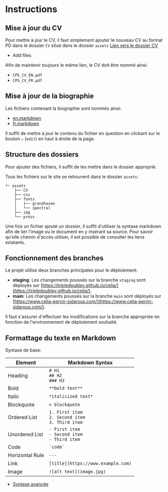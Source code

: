 #  Instructions

## Mise à jour du CV

Pour mettre à jour le CV, il faut simplement ajouter le nouveau CV au format PD dans le dossier `CV` situé dans le dossier `assets`
[Lien vers le dossier CV](https://github.com/tripledoublev/celia/tree/main/assets/CV)

- Add files

Afin de maintenir toujours le même lien, le CV doit être nommé ainsi:
- `CPS_CV_EN.pdf`  
- `CPS_CV_FR.pdf`  

## Mise à jour de la biographie

Les fichiers contenant la biographie sont nommés ainsi:
- [en.markdown](https://github.com/tripledoublev/celia/blob/main/en.markdown)
- [fr.markdown](https://github.com/tripledoublev/celia/blob/main/fr.markdown)

Il suffit de mettre à jour le contenu du fichier en question en clickant sur le bouton `✏️` (`edit`) en haut à droite de la page.

## Structure des dossiers

Pour ajouter des fichiers, il suffit de les mettre dans le dossier approprié.

Tous les fichiers sur le site se retrouvent dans le dossier `assets`:

```
└─ assets  
    ├── CV  
    ├── css  
    ├── fonts  
    │   ├── grandhaven  
    │   └── spectral  
    ├── img  
    └── press  
```
Une fois un fichier ajouté un dossier, il suffit d'utiliser la syntaxe markdown afin de lier l'image ou le document en y insérant sa source. Pour savoir qu'elle chemin d'accès utiliser, il est possible de consulter les liens existants. 

## Fonctionnement des branches

Le projet utilise deux branches principales pour le déploiement:

- **staging**: Les changements poussés sur la branche `staging` sont déployés sur [https://tripledoublev.github.io/celia/](https://tripledoublev.github.io/celia/).
- **main**: Les changements poussés sur la branche `main` sont déployés sur [https://www.celia-perrin-sidarous.com/](https://www.celia-perrin-sidarous.com/).

Il faut s'assurer d'effectuer les modifications sur la branche appropriée en fonction de l'environnement de déploiement souhaité.

## Formattage du texte en Markdown

Syntaxe de base:

| Element            | Markdown Syntax                             |
|--------------------|---------------------------------------------|
| Heading            | `# H1`<br>`## H2`<br>`### H3`               |
| Bold               | `**bold text**`                             |
| Italic             | `*italicized text*`                         |
| Blockquote         | `> blockquote`                              |
| Ordered List       | `1. First item`<br>`2. Second item`<br>`3. Third item` |
| Unordered List     | `- First item`<br>`- Second item`<br>`- Third item` |
| Code               | `` `code` ``                                |
| Horizontal Rule    | `---`                                       |
| Link               | `[title](https://www.example.com)`           |
| Image              | `![alt text](image.jpg)`                    |


- [Syntaxe avancée](https://www.markdownguide.org/cheat-sheet/#extended-syntax)
